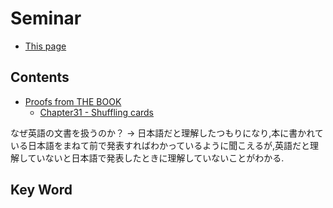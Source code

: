 <!-- ================================================================================ -->
<!-- ==========================  mathjax  =========================================== -->
<script type="text/x-mathjax-config">
  MathJax.Hub.Config({
    tex2jax: {
      inlineMath: [ ['$','$'], ["\\(","\\)"] ],
      processEscapes: true
    }
  });
</script>
<!--
  Mathjax inline mode not rendering - TeX - LaTeX Stack Exchange
  https://tex.stackexchange.com/questions/27633/mathjax-inline-mode-not-rendering
-->

<script type="text/javascript" async
  src="https://cdnjs.cloudflare.com/ajax/libs/mathjax/2.7.5/MathJax.js?config=TeX-MML-AM_CHTML">
</script>
<!-- ================================================================================ -->


# Seminar

- [This page](./index.html)


## Contents
- [Proofs from THE BOOK](https://www.springer.com/gp/book/9783662572641)
  - [Chapter31 - Shuffling cards](./ch31_Shuffling_cards.md)


なぜ英語の文書を扱うのか？
-> 日本語だと理解したつもりになり,本に書かれている日本語をまねて前で発表すればわかっているように聞こえるが,英語だと理解していないと日本語で発表したときに理解していないことがわかる.

## Key Word



